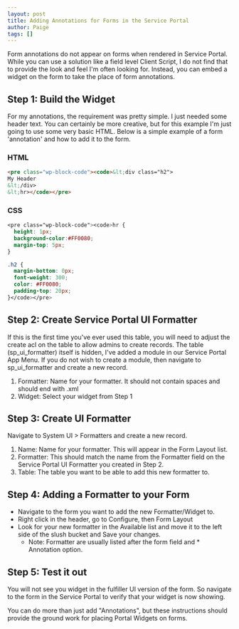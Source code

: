 ```yaml
---
layout: post
title: Adding Annotations for Forms in the Service Portal
author: Paige
tags: []
---
```


Form annotations do not appear on forms when rendered in Service Portal.  While you can use a solution like a field level Client Script, I do not find that to provide the look and feel I'm often looking for.  Instead, you can embed a widget on the form to take the place of form annotations.

## Step 1:  Build the Widget

For my annotations, the requirement was pretty simple.  I just needed some header text.  You can certainly be more creative, but for this example I'm just going to use some very basic HTML.  Below is a simple example of a form 'annotation' and how to add it to the form.



### HTML
```HTML
<pre class="wp-block-code"><code>&lt;div class="h2">
My Header
&lt;/div>
&lt;hr></code></pre>
```


### CSS

```CSS
<pre class="wp-block-code"><code>hr {
  height: 1px;
  background-color:#FF0080;
  margin-top: 5px;
}

.h2 {
  margin-bottom: 0px;
  font-weight: 300;
  color: #FF0080;
  padding-top: 20px;
}</code></pre>
```


## Step 2: Create Service Portal UI Formatter

If this is the first time you've ever used this table, you will need to adjust the create acl on the table to allow admins to create records.  The table (sp_ui_formatter) itself is hidden, I've added a module in our Service Portal App Menu.  If you do not wish to create a module, then navigate to sp_ui_formatter and create a new record.

1. Formatter: Name for your formatter.  It should not contain spaces and should end with .xml
1. Widget: Select your widget from Step 1

## Step 3: Create UI Formatter

Navigate to System UI > Formatters and create a new record.  

1. Name: Name for your formatter.  This will appear in the Form Layout list.
1. Formatter: This should match the name from the Formatter field on the Service Portal UI Formatter you created in Step 2.
1. Table: The table you want to be able to add this new formatter to.

## Step 4: Adding a Formatter to your Form

* Navigate to the form you want to add the new Formatter/Widget to.
* Right click in the header, go to Configure, then Form Layout
* Look for your new formatter in the Available list and move it to the left side of the slush bucket and Save your changes.  
  * Note: Formatter are usually listed after the form field and * Annotation option.

## Step 5: Test it out

You will not see you widget in the fulfiller UI version of the form.  So navigate to the form in the Service Portal to verify that your widget is now showing.

You can do more than just add "Annotations", but these instructions should provide the ground work for placing Portal Widgets on forms.
